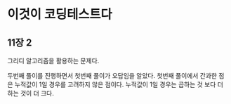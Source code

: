 # 이것이 코딩테스트다

## 11장 2

그리디 알고리즘을 활용하는 문제다.

두번째 풀이를 진행하면서 첫번째 풀이가 오답임을 알았다. 첫번째 풀이에서 간과한 점은 누적값이 1일 경우를 고려하지 않은 점이다. 누적값이 1일 경우는 곱하는 것 보다 더하는 것이 더 크다.